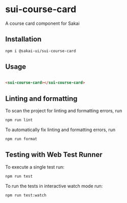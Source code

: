 # sui-course-card

A course card component for Sakai

## Installation

```bash
npm i @sakai-ui/sui-course-card
```

## Usage

```html

<sui-course-card></sui-course-card>

```

## Linting and formatting

To scan the project for linting and formatting errors, run

```bash
npm run lint
```

To automatically fix linting and formatting errors, run

```bash
npm run format
```

## Testing with Web Test Runner

To execute a single test run:

```bash
npm run test
```

To run the tests in interactive watch mode run:

```bash
npm run test:watch
```

